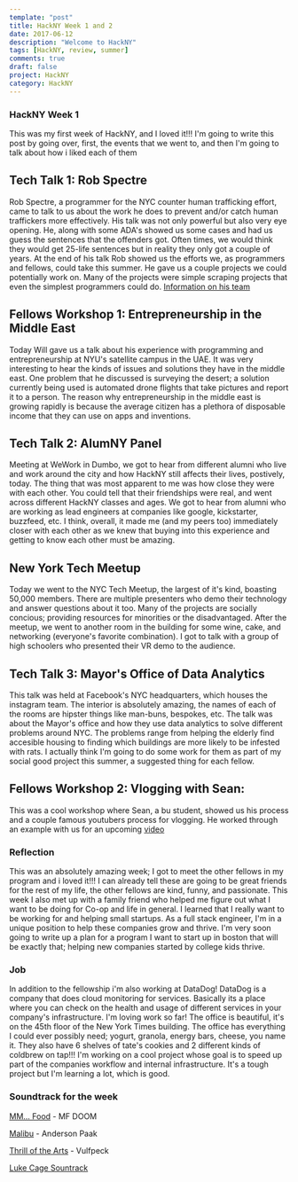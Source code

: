 ```yaml
---
template: "post"
title: HackNY Week 1 and 2
date: 2017-06-12
description: "Welcome to HackNY"
tags: [HackNY, review, summer]
comments: true
draft: false
project: HackNY
category: HackNY
---
```


### HackNY Week 1

This was my first week of HackNY, and I loved it!!! I'm going to write this post by going over, first, the events that we went to, and then I'm going to talk about how i liked each of them

## Tech Talk 1: Rob Spectre

Rob Spectre, a programmer for the NYC counter human trafficking effort, came to talk to us about the work he does to prevent and/or catch human traffickers more effectively. His talk was not only powerful but also very eye opening. He, along with some ADA's showed us some cases and had us guess the sentences that the offenders got. Often times, we would think they would get 25-life sentences but in reality they only got a couple of years. At the end of his talk Rob showed us the efforts we, as programmers and fellows, could take this summer. He gave us a couple projects we could potentially work on. Many of the projects were simple scraping projects that even the simplest programmers could do. [Information on his team](http://manhattanda.org/dany-academy)

## Fellows Workshop 1: Entrepreneurship in the Middle East

Today Will gave us a talk about his experience with programming and entrepreneurship at NYU's satellite campus in the UAE. It was very interesting to hear the kinds of issues and solutions they have in the middle east. One problem that he discussed is surveying the desert; a solution currently being used is automated drone flights that take pictures and report it to a person. The reason why entrepreneurship in the middle east is growing rapidly is because the average citizen has a plethora of disposable income that they can use on apps and inventions. 

## Tech Talk 2: AlumNY Panel

Meeting at WeWork in Dumbo, we got to hear from different alumni who live and work around the city and how HackNY still affects their lives, postively, today. The thing that was most apparent to me was how close they were with each other. You could tell that their friendships were real, and went across different HackNY classes and ages. We got to hear from alumni who are working as lead engineers at companies like google, kickstarter, buzzfeed, etc. I think, overall, it made me (and my peers too) immediately closer with each other as we knew that buying into this experience and getting to know each other must be amazing. 

## New York Tech Meetup

Today we went to the NYC Tech Meetup, the largest of it's kind, boasting 50,000 members. There are multiple presenters who demo their technology and answer questions about it too. Many of the projects are socially concious; providing resources for minorities or the disadvantaged. After the meetup, we went to another room in the building for some wine, cake, and networking (everyone's favorite combination). I got to talk with a group of high schoolers who presented their VR demo to the audience. 

## Tech Talk 3: Mayor's Office of Data Analytics

This talk was held at Facebook's NYC headquarters, which houses the instagram team. The interior is absolutely amazing, the names of each of the rooms are hipster things like man-buns, bespokes, etc. The talk was about the Mayor's office and how they use data analytics to solve different problems around NYC. The problems range from helping the elderly find accesible housing to finding which buildings are more likely to be infested with rats. I actually think I'm going to do some work for them as part of my social good project this summer, a suggested thing for each fellow. 

## Fellows Workshop 2: Vlogging with Sean:

This was a cool workshop where Sean, a bu student, showed us his process and a couple famous youtubers process for vlogging. He worked through an example with us for an upcoming [video](https://www.youtube.com/watch?v=urxfUfleocI)

### Reflection

This was an absolutely amazing week; I got to meet the other fellows in my program and i loved it!!! I can already tell these are going to be great friends for the rest of my life, the other fellows are kind, funny, and passionate. This week I also met up with a family friend who helped me figure out what I want to be doing for Co-op and life in general. I learned that I really want to be working for and helping small startups. As a full stack engineer, I'm in a unique position to help these companies grow and thrive. I'm very soon going to write up a plan for a program I want to start up in boston that will be exactly that; helping new companies started by college kids thrive. 


### Job

In addition to the fellowship i'm also working at DataDog! DataDog is a company that does cloud monitoring for services. Basically its a place where you can check on the health and usage of different services in your company's infrastructure. I'm loving work so far! The office is beautiful, it's on the 45th floor of the New York Times building. The office has everything I could ever possibly need; yogurt, granola, energy bars, cheese, you name it. They also have 6 shelves of tate's cookies and 2 different kinds of coldbrew on tap!!! I'm working on a cool project whose goal is to speed up part of the companies workflow and internal infrastructure. It's a tough project but I'm learning a lot, which is good. 

### Soundtrack for the week


[MM... Food](https://www.youtube.com/watch?v=xOYkjt9F81c) - MF DOOM

[Malibu](https://www.youtube.com/watch?v=IROfKBoVtTg) - Anderson Paak

[Thrill of the Arts](https://www.youtube.com/watch?v=wJIFJ-L-Lw8) - Vulfpeck

[Luke Cage Sountrack](https://open.spotify.com/user/g0u1d1e1/playlist/6CdBcKJ5vXXkWJfmC45kqB)
